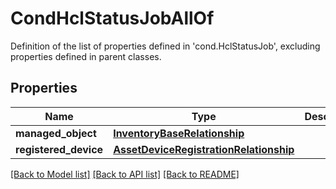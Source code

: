 # CondHclStatusJobAllOf

Definition of the list of properties defined in 'cond.HclStatusJob', excluding properties defined in parent classes.
## Properties
Name | Type | Description | Notes
------------ | ------------- | ------------- | -------------
**managed_object** | [**InventoryBaseRelationship**](InventoryBaseRelationship.md) |  | [optional] 
**registered_device** | [**AssetDeviceRegistrationRelationship**](AssetDeviceRegistrationRelationship.md) |  | [optional] 

[[Back to Model list]](../README.md#documentation-for-models) [[Back to API list]](../README.md#documentation-for-api-endpoints) [[Back to README]](../README.md)



